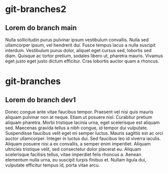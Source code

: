 # git-branches2
## Lorem do branch main
Nulla sollicitudin purus pulvinar ipsum vestibulum convallis. Nulla sed ullamcorper ipsum, vel hendrerit dui. Fusce tempus lacus a nulla suscipit interdum. Vestibulum purus dolor, aliquet eget cursus sed, lobortis sed diam. Quisque ac tortor pretium, sodales libero ut, pharetra mauris. Vivamus eget justo eget justo dictum efficitur. Cras lobortis auctor quam a rhoncus.

# git-branches
## Lorem do branch dev1
Donec congue ante vitae faucibus tempor. Praesent vel nisi quis mauris aliquam pulvinar non at neque. Etiam ut posuere nisl. Curabitur pretium aliquam pharetra. Morbi tristique lacinia urna, eget scelerisque est aliquam sed. Maecenas gravida tellus a nibh congue, id tempor dui vulputate. Suspendisse faucibus velit eget mi semper luctus. Mauris sagittis est ac orci auctor ullamcorper. Integer in luctus dui. Sed faucibus leo id viverra iaculis. Aliquam posuere nisi a ex convallis, a semper enim imperdiet. Aliquam ultricies tristique velit, sed consectetur dolor placerat eu. Aliquam scelerisque facilisis tellus, vitae imperdiet felis rhoncus a. Aenean elementum nulla urna, eu suscipit turpis finibus et. Nullam ligula dui, vulputate efficitur tempus id, porta vitae arcu.